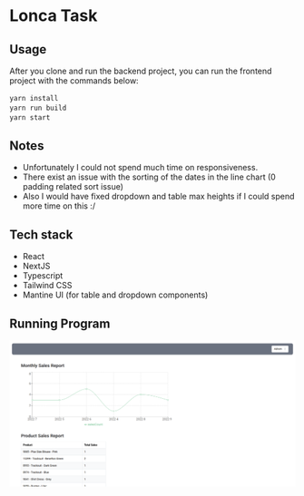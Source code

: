 # Lonca Task

## Usage

After you clone and run the backend project, you can run the frontend project with the commands below:

```bash
yarn install
yarn run build
yarn start
```

## Notes

- Unfortunately I could not spend much time on responsiveness.
- There exist an issue with the sorting of the dates in the line chart (0 padding related sort issue)
- Also I would have fixed dropdown and table max heights if I could spend more time on this :/

## Tech stack

- React
- NextJS
- Typescript
- Tailwind CSS
- Mantine UI (for table and dropdown components)

## Running Program

![Running Program](./sample_run.png)
